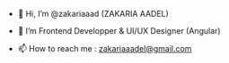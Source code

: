 - 👋 Hi, I’m @zakariaaad (ZAKARIA AADEL)
- 👀 I’m Frontend Developper & UI/UX Designer (Angular)

- 📫 How to reach me : zakariaaadel@gmail.com

<!---
Outils & Technologies :
HTML/CSS - Javascript - Typescript - Angular - NodeJS - JQuery - Restful Api - JWT - Postman - Wordpress - Bootstrap - Material UI - Figma - Adobe XD
PS - AI - Framer - Firebase - Mysql - Phpmyadmin - Spanel - Cpanel - Git - Npm - Github - Sourcetree Trello - Slack - FTP - Filezilla - Lighthouse
- Google Speed
--->
